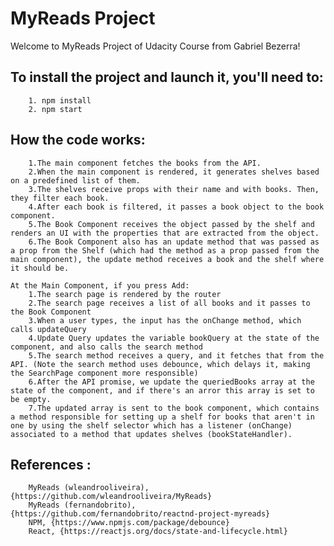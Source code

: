 # MyReads Project

Welcome to MyReads Project of Udacity Course from Gabriel Bezerra!

## To install the project and launch it, you'll need to:
		1. npm install
    	2. npm start

## How the code works:
		1.The main component fetches the books from the API.
    	2.When the main component is rendered, it generates shelves based on a predefined list of them.
   		3.The shelves receive props with their name and with books. Then, they filter each book.
    	4.After each book is filtered, it passes a book object to the book component.
    	5.The Book Component receives the object passed by the shelf and renders an UI with the properties that are extracted from the object.
    	6.The Book Component also has an update method that was passed as a prop from the Shelf (which had the method as a prop passed from the main component), the update method receives a book and the shelf where it should be.

	At the Main Component, if you press Add:
		1.The search page is rendered by the router
		2.The search page receives a list of all books and it passes to the Book Component
		3.When a user types, the input has the onChange method, which calls updateQuery
		4.Update Query updates the variable bookQuery at the state of the component, and also calls the search method
		5.The search method receives a query, and it fetches that from the API. (Note the search method uses debounce, which delays it, making the SearchPage component more responsible)
		6.After the API promise, we update the queriedBooks array at the state of the component, and if there's an arror this array is set to be empty.
		7.The updated array is sent to the book component, which contains a method responsible for setting up a shelf for books that aren't in one by using the shelf selector which has a listener (onChange) associated to a method that updates shelves (bookStateHandler).

## References :
		MyReads (wleandrooliveira), {https://github.com/wleandrooliveira/MyReads}
    	MyReads (fernandobrito), {https://github.com/fernandobrito/reactnd-project-myreads}
    	NPM, {https://www.npmjs.com/package/debounce}
    	React, {https://reactjs.org/docs/state-and-lifecycle.html}
